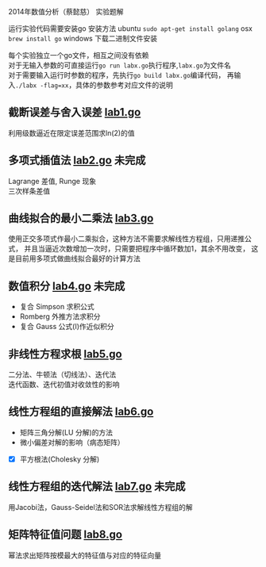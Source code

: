 2014年数值分析（蔡懿慈） 实验题解

运行实验代码需要安装go
安装方法
ubuntu
	`sudo apt-get install golang`
osx
	`brew install go`
windows
	下载二进制文件安装

每个实验独立一个go文件，相互之间没有依赖  
对于无输入参数的可直接运行`go run labx.go`执行程序,`labx.go`为文件名  
对于需要输入运行时参数的程序，先执行`go build labx.go`编译代码，
再输入`./labx -flag=xx`，具体的参数参考对应文件的说明

## 截断误差与舍入误差 [lab1.go](#file-lab1-go)

利用级数逼近在限定误差范围求ln(2)的值

## 多项式插值法 [lab2.go](#file-lab2-go) 未完成

Lagrange 差值, Runge 现象  
三次样条差值

## 曲线拟合的最小二乘法   [lab3.go](#file-lab3-go)

使用正交多项式作最小二乘拟合，这种方法不需要求解线性方程组，只用递推公式，
并且当逼近次数增加一次时，只需要把程序中循环数加1，其余不用改变，
这是目前用多项式做曲线拟合最好的计算方法


## 数值积分 [lab4.go](#file-lab4-go) 未完成

* 复合 Simpson 求积公式  
* Romberg 外推方法求积分
* 复合 Gauss 公式(I)作近似积分

## 非线性方程求根 [lab5.go](#file-lab5-go)

二分法、牛顿法（切线法）、迭代法  
迭代函数、迭代初值对收敛性的影响

## 线性方程组的直接解法 [lab6.go](#file-lab6-go)

* 矩阵三角分解(LU 分解)的方法  
* 微小偏差对解的影响（病态矩阵）  
* [x] 平方根法(Cholesky 分解)

## 线性方程组的迭代解法 [lab7.go](#file-lab7-go) 未完成  

用Jacobi法，Gauss-Seidel法和SOR法求解线性方程组的解

## 矩阵特征值问题 [lab8.go](#file-lab8-go) 

幂法求出矩阵按模最大的特征值与对应的特征向量

